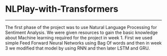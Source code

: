 # NLPlay-with-Transformers
-----------
The first phase of the project was to use Natural Language Processing for Sentiment Analysis. We were given resources to gain the basic knowledge about Machine learning required for the project in week 1. First we used simple Feed Forward Neural Networks using Bag Of words and then in week 3 we modified that model by using RNN and then later LSTM and GRU.
